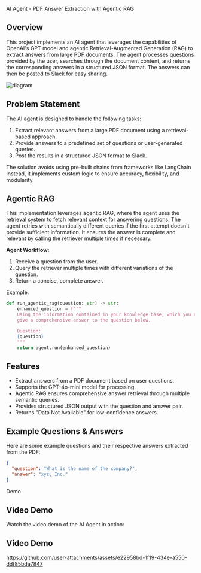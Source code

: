 AI Agent - PDF Answer Extraction with Agentic RAG

## Overview

This project implements an AI agent that leverages the capabilities of OpenAI's GPT model and agentic Retrieval-Augmented Generation (RAG) to extract answers from large PDF documents. The agent processes questions provided by the user, searches through the document content, and returns the corresponding answers in a structured JSON format. The answers can then be posted to Slack for easy sharing.

![diagram](https://github.com/user-attachments/assets/9067f1aa-8c24-4bbf-bcdb-e1b82efa3da9)

## Problem Statement

The AI agent is designed to handle the following tasks:

1. Extract relevant answers from a large PDF document using a retrieval-based approach.
2. Provide answers to a predefined set of questions or user-generated queries.
3. Post the results in a structured JSON format to Slack.

The solution avoids using pre-built chains from frameworks like LangChain Instead, it implements custom logic to ensure accuracy, flexibility, and modularity.

## Agentic RAG

This implementation leverages agentic RAG, where the agent uses the retrieval system to fetch relevant context for answering questions. The agent retries with semantically different queries if the first attempt doesn't provide sufficient information. It ensures the answer is complete and relevant by calling the retriever multiple times if necessary.

**Agent Workflow:**

1. Receive a question from the user.
2. Query the retriever multiple times with different variations of the question.
3. Return a concise, complete answer.

Example:

```python
def run_agentic_rag(question: str) -> str:
    enhanced_question = f"""
    Using the information contained in your knowledge base, which you can access with the 'retriever' tool,
    give a comprehensive answer to the question below.

    Question:
    {question}
    """
    return agent.run(enhanced_question)
```

## Features

- Extract answers from a PDF document based on user questions.
- Supports the GPT-4o-mini model for processing.
- Agentic RAG ensures comprehensive answer retrieval through multiple semantic queries.
- Provides structured JSON output with the question and answer pair.
- Returns "Data Not Available" for low-confidence answers.

## Example Questions & Answers

Here are some example questions and their respective answers extracted from the PDF:

```json
{
  "question": "What is the name of the company?",
  "answer": "xyz, Inc."
}
```

Demo

## Video Demo

Watch the video demo of the AI Agent in action:

## Video Demo

https://github.com/user-attachments/assets/e22958bd-1f19-434e-a550-ddf85bda7847

